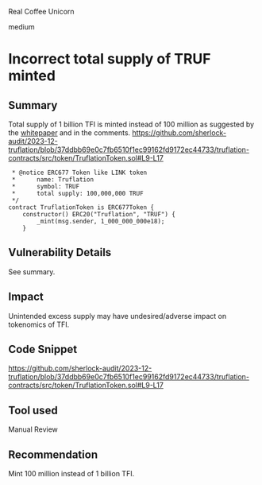 Real Coffee Unicorn

medium

# Incorrect total supply of TRUF minted

## Summary
Total supply of 1 billion TFI is minted instead of 100 million as suggested by the [whitepaper](https://whitepaper.truflation.com/tokenomics/token-distribution) and in the comments.
https://github.com/sherlock-audit/2023-12-truflation/blob/37ddbb69e0c7fb6510f1ec99162fd9172ec44733/truflation-contracts/src/token/TruflationToken.sol#L9-L17
```solidity
 * @notice ERC677 Token like LINK token
 *      name: Truflation
 *      symbol: TRUF
 *      total supply: 100,000,000 TRUF
 */
contract TruflationToken is ERC677Token {
    constructor() ERC20("Truflation", "TRUF") {
        _mint(msg.sender, 1_000_000_000e18);
    }
```

## Vulnerability Details
See summary.

## Impact
Unintended excess supply may have undesired/adverse impact on tokenomics of TFI.

## Code Snippet
https://github.com/sherlock-audit/2023-12-truflation/blob/37ddbb69e0c7fb6510f1ec99162fd9172ec44733/truflation-contracts/src/token/TruflationToken.sol#L9-L17

## Tool used

Manual Review

## Recommendation
Mint 100 million instead of 1 billion TFI.